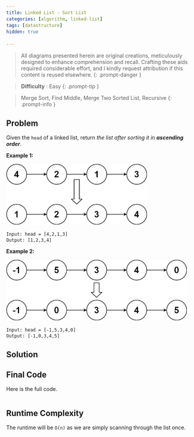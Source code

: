 ```yaml
---
title: Linked List - Sort List
categories: [algorithm, linked-list]
tags: [datastructure]
hidden: true

---
```


> All diagrams presented herein are original creations, meticulously designed to enhance comprehension and recall. Crafting these aids required considerable effort, and I kindly request attribution if this content is reused elsewhere.
{: .prompt-danger }

> **Difficulty** :  Easy
{: .prompt-tip }

> Merge Sort, Find Middle, Merge Two Sorted List, Recursive
{: .prompt-info }

## Problem

Given the `head` of a linked list, return *the list after sorting it in **ascending order***.

**Example 1:**

<img src="../assets/img/sort_list_1.jpeg" alt="addtwonumber1" style="zoom:67%;" />

```
Input: head = [4,2,1,3]
Output: [1,2,3,4]
```

**Example 2:**

<img src="../assets/img/sort_list_2.jpeg" alt="reverse_ex2" style="zoom:67%;" />

```
Input: head = [-1,5,3,4,0]
Output: [-1,0,3,4,5]
```

## Solution



## Final Code

Here is the full code.

```python

```

## Runtime Complexity

The runtime will be `O(n)` as we are simply scanning through the list once.
